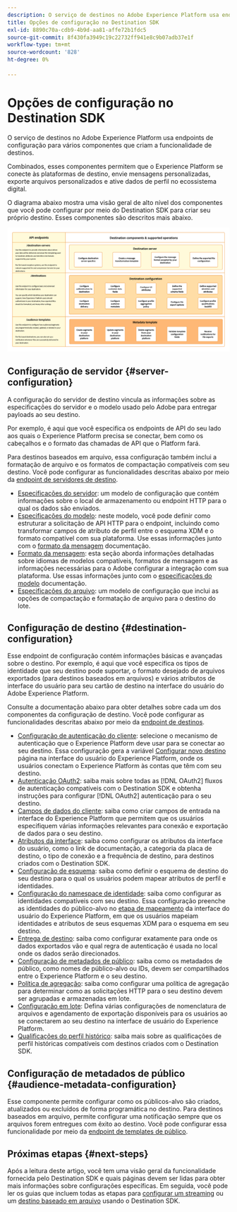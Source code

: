 ```yaml
---
description: O serviço de destinos no Adobe Experience Platform usa endpoints de configuração para vários componentes que criam a funcionalidade de destinos. Saiba como esses componentes combinados permitem que o Experience Platform se conecte a parceiros de destino, envie mensagens personalizadas e ative dados de perfil no ecossistema digital.
title: Opções de configuração no Destination SDK
exl-id: 8890c70a-cdb9-4b9d-aa81-affe72b1fdc5
source-git-commit: 8f430fa3949c19c22732ff941e8c9b07adb37e1f
workflow-type: tm+mt
source-wordcount: '828'
ht-degree: 0%

---
```


# Opções de configuração no Destination SDK

O serviço de destinos no Adobe Experience Platform usa endpoints de configuração para vários componentes que criam a funcionalidade de destinos.

Combinados, esses componentes permitem que o Experience Platform se conecte às plataformas de destino, envie mensagens personalizadas, exporte arquivos personalizados e ative dados de perfil no ecossistema digital.

O diagrama abaixo mostra uma visão geral de alto nível dos componentes que você pode configurar por meio do Destination SDK para criar seu próprio destino. Esses componentes são descritos mais abaixo.

![Diagrama mostrando os componentes do Destination SDK, endpoints de configuração e as operações suportadas por eles.](../assets/functionality/destination-sdk-components-diagram.png)

## Configuração de servidor {#server-configuration}

A configuração do servidor de destino vincula as informações sobre as especificações do servidor e o modelo usado pelo Adobe para entregar payloads ao seu destino.

Por exemplo, é aqui que você especifica os endpoints de API do seu lado aos quais o Experience Platform precisa se conectar, bem como os cabeçalhos e o formato das chamadas de API que o Platform fará.

Para destinos baseados em arquivo, essa configuração também inclui a formatação de arquivo e os formatos de compactação compatíveis com seu destino. Você pode configurar as funcionalidades descritas abaixo por meio da [endpoint de servidores de destino](../authoring-api/destination-server/create-destination-server.md).

* [Especificações do servidor](destination-server/server-specs.md): um modelo de configuração que contém informações sobre o local de armazenamento ou endpoint HTTP para o qual os dados são enviados.
* [Especificações do modelo](destination-server/templating-specs.md): neste modelo, você pode definir como estruturar a solicitação de API HTTP para o endpoint, incluindo como transformar campos de atributo de perfil entre o esquema XDM e o formato compatível com sua plataforma. Use essas informações junto com o [formato da mensagem](destination-server/message-format.md) documentação.
* [Formato da mensagem](destination-server/message-format.md): esta seção aborda informações detalhadas sobre idiomas de modelos compatíveis, formatos de mensagem e as informações necessárias para o Adobe configurar a integração com sua plataforma. Use essas informações junto com o [especificações do modelo](destination-server/templating-specs.md) documentação.
* [Especificações do arquivo](destination-server/file-formatting.md): um modelo de configuração que inclui as opções de compactação e formatação de arquivo para o destino do lote.

## Configuração de destino {#destination-configuration}

Esse endpoint de configuração contém informações básicas e avançadas sobre o destino. Por exemplo, é aqui que você especifica os tipos de identidade que seu destino pode suportar, o formato desejado de arquivos exportados (para destinos baseados em arquivos) e vários atributos de interface do usuário para seu cartão de destino na interface do usuário do Adobe Experience Platform.

Consulte a documentação abaixo para obter detalhes sobre cada um dos componentes da configuração de destino. Você pode configurar as funcionalidades descritas abaixo por meio da [endpoint de destinos](../authoring-api/destination-configuration/create-destination-configuration.md).

* [Configuração de autenticação do cliente](destination-configuration/customer-authentication.md): selecione o mecanismo de autenticação que o Experience Platform deve usar para se conectar ao seu destino. Essa configuração gera a variável [Configurar novo destino](../../ui/connect-destination.md) página na interface do usuário do Experience Platform, onde os usuários conectam o Experience Platform às contas que têm com seu destino.
* [Autenticação OAuth2](destination-configuration/oauth2-authorization.md): saiba mais sobre todas as [!DNL OAuth2] fluxos de autenticação compatíveis com o Destination SDK e obtenha instruções para configurar [!DNL OAuth2] autenticação para o seu destino.
* [Campos de dados do cliente](destination-configuration/customer-data-fields.md): saiba como criar campos de entrada na interface do Experience Platform que permitem que os usuários especifiquem várias informações relevantes para conexão e exportação de dados para o seu destino.
* [Atributos da interface](destination-configuration/ui-attributes.md): saiba como configurar os atributos da interface do usuário, como o link de documentação, a categoria da placa de destino, o tipo de conexão e a frequência de destino, para destinos criados com o Destination SDK.
* [Configuração de esquema](destination-configuration/schema-configuration.md): saiba como definir o esquema de destino do seu destino para o qual os usuários podem mapear atributos de perfil e identidades.
* [Configuração do namespace de identidade](destination-configuration/identity-namespace-configuration.md): saiba como configurar as identidades compatíveis com seu destino. Essa configuração preenche as identidades do público-alvo no [etapa de mapeamento](../../ui/activate-segment-streaming-destinations.md#mapping) da interface do usuário do Experience Platform, em que os usuários mapeiam identidades e atributos de seus esquemas XDM para o esquema em seu destino.
* [Entrega de destino](destination-configuration/destination-delivery.md): saiba como configurar exatamente para onde os dados exportados vão e qual regra de autenticação é usada no local onde os dados serão direcionados.
* [Configuração de metadados de público](destination-configuration/audience-metadata-configuration.md): saiba como os metadados de público, como nomes de público-alvo ou IDs, devem ser compartilhados entre o Experience Platform e o seu destino.
* [Política de agregação](destination-configuration/aggregation-policy.md): saiba como configurar uma política de agregação para determinar como as solicitações HTTP para o seu destino devem ser agrupadas e armazenadas em lote.
* [Configuração em lote](destination-configuration/batch-configuration.md): Defina várias configurações de nomenclatura de arquivos e agendamento de exportação disponíveis para os usuários ao se conectarem ao seu destino na interface de usuário do Experience Platform.
* [Qualificações do perfil histórico](destination-configuration/historical-profile-qualifications.md): saiba mais sobre as qualificações de perfil históricas compatíveis com destinos criados com o Destination SDK.

## Configuração de metadados de público {#audience-metadata-configuration}

Esse componente permite configurar como os públicos-alvo são criados, atualizados ou excluídos de forma programática no destino. Para destinos baseados em arquivo, permite configurar uma notificação sempre que os arquivos forem entregues com êxito ao destino. Você pode configurar essa funcionalidade por meio da [endpoint de templates de público](../metadata-api/create-audience-template.md).

## Próximas etapas {#next-steps}

Após a leitura deste artigo, você tem uma visão geral da funcionalidade fornecida pelo Destination SDK e quais páginas devem ser lidas para obter mais informações sobre configurações específicas. Em seguida, você pode ler os guias que incluem todas as etapas para [configurar um streaming](../guides/configure-destination-instructions.md) ou um [destino baseado em arquivo](../guides/configure-file-based-destination-instructions.md) usando o Destination SDK.
